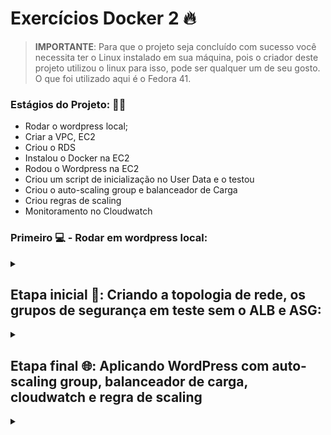 # Exercícios Docker 2 🔥

> **IMPORTANTE**: Para que o projeto seja concluído com sucesso você necessita ter o Linux instalado em sua máquina, pois o criador deste projeto utilizou o linux para isso, pode ser qualquer um de seu gosto. O que foi utilizado aqui é o Fedora 41.

### Estágios do Projeto: 👨‍💻

- Rodar o wordpress local;
- Criar a VPC, EC2
- Criou o RDS
- Instalou o Docker na EC2
- Rodou o Wordpress na EC2
- Criou um script de inicialização no User Data e o testou
- Criou o auto-scaling group e balanceador de Carga
- Criou regras de scaling
- Monitoramento no Cloudwatch

### Primeiro 💻 - Rodar em wordpress local:
<div>
    <details align=¨left¨>
    <summary></summary>

-  Para rodar o wordpress local, como avisado anteriormente você necessitará estar logado em uma maquina linux e faça os seguintes comandos: 

```
sudo dnf update && sudo dnf upgrade -y
```
- Estes comandos buscarão atualizações na máquina e as instalarão.

## Baixando o Docker e o Dockercompose na máquina.

- Aqui está o passo a passo da instação utilizando a documentação oficial e simples, baixe e depois de instalado retorne ao projeto.

[Docker e Dockercompose instalação oficial](https://docs.fedoraproject.org/en-US/quick-docs/installing-docker/)

## Rodando o wordpress localmente

### 1-  Criar uma abstração dos volumes e redes (Opcional).

```
----------------------------------------------------------------------------------------

|- NETWORK
|-- NAME 'tunel'

----------------------------------------------------------------------------------------

|- VOLUMES
|-- NAME wordp
|-- NAME dbm

----------------------------------------------------------------------------------------
```
- Projeto: foi definido o nome da rede, será 'tunel' e será criado dois volumes, um para armazenar os arquivos do site(wordp), outro os arquivos referentes ao banco de dados(dbm).

### 2- Criar volumes para arquivos do site e do banco de dados.

```
1- docker volume create wordp

2- docker volume create dbm

3- docker volume ls

----------------------------------------------------------------------------------------
```
- 1- Cria um volume para o Wordpress.
- 2- Cria um volume para o Banco de dados mysql.
- 3- Listas os volumes.

### 3- Criar uma rede para permitir uma conexão entre o banco e o site.

```
1- docker network create tunel

2- docker network ls

----------------------------------------------------------------------------------------
```
- 1- Cria uma rede com o nome 'tunel'.
- 2- Lista as redes.

### 4 - Criar pastas para armazenar arquivos referentes ao projeto.

```
1- mkdir projetinho
2- cd projetinho

----------------------------------------------------------------------------------------
```
- 1- Cria uma diretório com o nome 'projetinho'
- 2- Entra no diretório especificado (Por mais leigo que seja, fazer uma estrutura para um projeto é essencial).

### 5 - Checar a documentação  do docker-hub.

```
https://hub.docker.com/_/wordpress
```

### 6- Criar uma abstração do banco de dados (Opcional).

```
|- DB NAME 'projetinho'
|-- DB USER 'toguro'
|-- DB PASSWORD '0311'
```

### 7- Criar um compose seguindo a documentação acima.

nano `docker-compose.yml`: 
```
services:
  web:
    image: wordpress
    restart: always
    ports:
      - "80:80"
    environment:
      WORDPRESS_DB_HOST: db
      WORDPRESS_DB_USER: toguro
      WORDPRESS_DB_PASSWORD: 0311
      WORDPRESS_DB_NAME: projetinho
    volumes:
      - wordp:/var/www/html
    networks:
      - tunel

  db:
    image: mysql:8.0
    restart: always
    environment:
      MYSQL_DATABASE: projetinho
      MYSQL_USER: toguro
      MYSQL_PASSWORD: 0311
      MYSQL_RANDOM_ROOT_PASSWORD: '1'
    volumes:
      - dbm:/var/lib/mysql
    networks:
      - tunel

networks:
  tunel:
    driver: bridge

volumes:
  wordp:
  dbm:

```

### 8- Executar o compose, e após o teste apagar ele.

```
1- docker compose up -d

2- docker compose down

----------------------------------------------------------------------------------------
```
- 1- Executa o arquivo 'docker-compose.yml'
- 2- Exclui os containers gerados(Caso não tenha criado os volumes e a rede antes de executar, o mesmo irá criar as redes serão excluidas más os volumes permanecerão)

### 9 - Resultado

- Entre no localhost:8080 da sua máquina e verá a página no ar.

</div>

## Etapa inicial 🤖: Criando a topologia de rede, os grupos de segurança em teste sem o ALB e ASG:
<div>
    <details align=¨left¨>
    <summary></summary>

```
- EM VPC
- Vamos criar um VPC padrão e dar o nome de projetinho

- Em EC2 > Security groups
- Vamos criar um com nome de toguro usando a VPC que criamos

- Criando o banco de dados RDS


Especificações: 

- RDS com MySQL, sem Multi-AZ e instâncias db.t3.micro

--------------------------------------------------------------------------------------

|- NAME DB 'db-wordpress'
|-- NAME USER 'toguro'
|-- PASSWORD '40028922'
|--- DATABASE NAME 'db_projetinho'

--------------------------------------------------------------------------------------

O que foi escrito acima em:

- Escrevendo RDS No buscador e clicando em Aurora and RDS
- Crie um banco de dados
- Marque a opção MYSQL
- Em modelos marque o nivel gratuito
- Marque o unico disponivel, single-AZ
- Em configurações nomeie o banco de dados como db-wordpress
- coloque a senha sem assentos, que seja facil de lembrar
- Após a criação do banco de dados RDS > escolha o seu banco > security > altere a regra de entrada pro grupo de segurança que vai estar sua ec2.
```

## Criando uma EC2 instancia

```
- Em inicio rápido marque o ubuntu
- Configurações de rede: marque o VPC que criamos em publico
- Atribuia um IP public automaticamente, habilite
- selecione um grupo de segurança existente
- no final em Dados se usuário Copie e cole o que está à baixo para lá:
--------------------------------------------------------------------------------------
#!/bin/bash

 sudo apt update -y
 sudo apt upgrade -y
 
 sudo apt install -y ca-certificates curl gnupg wget
 
 sudo install -m 0755 -d /etc/apt/keyrings
 curl -fsSL https://download.docker.com/linux/ubuntu/gpg | sudo gpg --dearmor -o /etc/apt/keyrings/docker.gpg
 sudo chmod a+r /etc/apt/keyrings/docker.gpg
 
 echo "deb [arch=$(dpkg --print-architecture) signed-by=/etc/apt/keyrings/docker.gpg] https://download.docker.com/linux/ubuntu \
   $(. /etc/os-release && echo "$VERSION_CODENAME") stable" | \
   sudo tee /etc/apt/sources.list.d/docker.list > /dev/null
 
 sudo apt update -y
 sudo apt install -y docker-ce docker-ce-cli containerd.io docker-buildx-plugin docker-compose-plugin
 
 sudo apt install -y mysql-client
 
 sudo usermod -aG docker $USER
 
 newgrp docker
 
 sudo systemctl enable docker
 sudo systemctl start docker
-----------------------------------------------------------------------------------

```

## Entre na EC2 via SSH

## Depois de entrar, baixar o mysql-client para testar a conectividade com o banco de dados como está abaixo:

```
sudo apt install -y mysql-client

-------------------------------------------------------------------------------------

mysql -h [ENDEREÇO_DO_BANCO] -u [USUÁRIO] -p -e "SHOW DATABASES;"
```

## Depois, escreva: nano docker-compose.yml

```
Abrirá o nano para editar, marque: 
------------------------------------------------------------------------
services:
  web:
    image: wordpress
    restart: always
    ports:
      - "80:80"
    environment:
      WORDPRESS_DB_HOST: db-wordpress.c98i000mqf2o.us-east-1.rds.amazonaws.com
      WORDPRESS_DB_USER: toguro
      WORDPRESS_DB_PASSWORD: 40028922
      WORDPRESS_DB_NAME: db_projetinho
    networks:
      - tunel

networks:
  tunel:
    driver: bridge
--------------------------------------------------------------------------
```
## Dado isto, copie o endereço IPv4 público da instância e entre em uma nova guia.

## Feito!

</details>
</div>


## Etapa final 🌐: Aplicando WordPress com auto-scaling group, balanceador de carga, cloudwatch e regra de scaling 
<div>
    <details align=¨left¨>
    <summary></summary>
        
```
- 1: Entre na AWS, na barra de pesquisa, pesquise por VPC 
- 2: Vá em Criar VPC e mude apenas o nome do projeto. 
- 3: Volte e vá para ¨Suas VPCs" e marque a VPC que você criou 
- 4: Vá em mapas de recursos, passe o mouse em uma subnet pública, e clique na flecha que aparecerá a direita.
- 5: Vá em ações no começo da página 
- 6: Clique em editar configurações de sub-rede 
- 7: Marque a opção de habilidar o enredeço IPv4 púlbico de atribuição automática.
- 8: Salve e faça o mesmo com outra subnet pública que está em VPCs.
```
        
### Criação de security groups 
```
- Vá na barra de pesquisa novamente, digite EC2 e clique.
- No catálogo à esquerda procure por Security Groups e clique.
- Vá em criar um security group.
- Será necessário criar 4 grupos de segurança, um para cada item, como RDS (banco de dados), WebServer, EFS e ALB (Recomendo usar um sg-alb, sg-rds, sg-webserver, sg-efs para que você consiga se localizar, cada um tem uma regra de entrada e saída diferente)
- Em VPC marque a VPC que foi criada.
- Em descrição, escreva como se estivesse explicando o que está fazendo para você no futuro.
``` 
### Definição de Regras de entrada e Saída do WebServer, ALB, EFS e RDS. 

```
- Web Server
- Regra de entrada e saída não marque nada

- RDS (Mysql)
- Regra de entrada: marque MYSQL/AURORA e Origem Marque o Security group do WebServer e descreva isso em description
- Regras de saída: Marque todo o tráfego, e origem marque 0.0.0.0/0

- EFS
- Regras de entrada: Marque NDS e em Origem marque o Secuirity Group do Web Server e intere isso em descrição
- Regras de saída: Marque todo o tráfego, e origem marque 0.0.0.0/0

- ALB
- Regras de entrada: Marque HTTP, e origem marque 0.0.0.0/0
- Regras de saída: Marque HTTP, e origem Marque o Security group do WebServer e intere isso em descrição

- Volte em security group em Web Server e edite o grupo de segurança para adicionar mais regras de entrada e saida

- Editando Web Server:
- Regras de entrada: Marque HTTP e em Origem marque o Secuirity Group do ALB e intere isso em descrição
- Regras de entrada: Marque SSH e em Origem marque o IP da sua máquina e intere isso em descrição

- Regras de saída: marque MYSQL/AURORA, e origem marque o security group do RDS e intere isso em descrição
- Regras de saída: HTTP, e origem marque o security group do ALB e intere isso em descrição
- Regras de saída: marque todo o tráfego, e origem marque 0.0.0.0/0
```
## Criando O EFS 
```
- Na barra de busca digite EFS e entre
- Crie um novo EFS
- Vá em personalizar onde está na caixa à baixo.
- O nome é opcional, mas recomendo deixar um como EFS-projeto
- Marque como regional
- Habilite backups automáticos
- Em gerenciamento de ciclo de vida, marque ¨Nenhum" em Transição para infrequent Acess e Transição para Archive
- Em Configuração de performance, marque intermitente
- Aperte para ir na próxima aba e selecione o grupo de segurança do EFS que foi criado antes.
- Após isso avance até terminar.
```

## Criação do RDS - Banco de dados 
```
- Pesquise na barra de busca por Aurora and RDS e clique

- Vá em criar banco de dados, está um pouco abaixo
- Em opções de mecanismo: marque o MYSQL
- Abaixo em versão de mecanismo: marque a última versào.

- Em MODELOS: Marque a opçào ¨Nível gratuíto¨
- Em DISPONIBILIDADE E DURABILIDADE: Marque a opção Implementação de instância de banco de dados Single-AZ
- Em CONFIGURAÇÕES: mude o Identificador, coloque db-wordpress, será o banco de dados do wordpress
- Em CONFIGURAÇÕES DE CREDENCIAIS: o usuário será o usuário que a gente vai logar, deixo como toguro
- Marque AUTOGERENCIADA
- Em senhas, escolha uma forte, porém fácil e sem assentos.

- Em CONFIGURAÇÕES INSTÂNCIA, marque o tipo para db.t3.micro
- Em CONFIGURAÇÃO ADICIONAL DE ARMAZENAMENTO > Limite máximo de armazenamento > Marque 25 em vez de 1000
- Em CONECTIVIDADE verifique se a VPC está correta
- Em GRUPO DE SEGURANÇA DE VPC (FIREWALL) Marque o grupo de segurança do RDS que foi criado
- Antes de finalizar a criação RDS, defina um nome pro banco de dados em CONFIGURAÇÃO ADICIONAL à baixo do site e guarde essa informação: exemplo: db_wordpress

- Vá e finalize, criar banco de dados, ele vai demorar para subir
```

## Armazenando o endereço do RDS e o ponto de montagem EFS

```
 - RDS

 - Vá para Aurora and RDS
 - Marque o banco de dados criado e vá para Segurança e conexão
 - Copie o Endpoint e guarde.

 - EFS

 - Vá para EFS
 - Em nome clique no seu EFS
 - Vá em anexar no canto superior direito
 - Copie e guarde o código do assistente de montagem do EFS 
```

## Alterando o userdata e o docker-compose.yml para que tenha nossas informações

`userdata`
```
#!/bin/bash

sudo yum update -y
sudo yum install -y docker wget amazon-efs-utils

sudo service docker start
sudo systemctl enable docker.service
sudo usermod -aG docker ec2-user

sudo curl -L "https://github.com/docker/compose/releases/latest/download/docker-compose-$(uname -s)-$(uname -m)" -o /usr/local/bin/docker-compose
sudo chmod +x /usr/local/bin/docker-compose

sudo mkdir -p /wordpress <<<<<< trocar o nome da pasta pra um de sua vontade
sudo mount -t efs -o tls fs-0a69c979ffa96bd6a:/ /wordpress  <<<<<<< fazer o mesmo aqui

if mountpoint -q /wordpress; then
    echo "EFS montado com sucesso em /wordpress"
else
    echo "Falha ao montar EFS"
    exit 1
fi

wget -O /home/ec2-user/docker-compose.yml https://raw.githubusercontent.com/Daijinpala/AVA4_24032025/main/POTATO%20SCRIPT/docker-compose.yml

sudo chown ec2-user:ec2-user /home/ec2-user/docker-compose.yml

cd /home/ec2-user
sudo docker-compose up -d
```

`docker-compose.yml`
```
services:
  web:
    image: wordpress
    restart: always
    ports:
      - "80:80"
    environment:
      WORDPRESS_DB_HOST: seu_endpoint_do_banco_de_dados
      WORDPRESS_DB_USER: o_usuario_do_seu_rds
      WORDPRESS_DB_PASSWORD: sua_senha
      WORDPRESS_DB_NAME: o_nome_da_sua_database
    volumes:
      - /home/ec2-user/pastadesuapreferencia:/var/www/html
    networks:
      - tunel

networks:
  tunel:
    driver: bridge
```

## Criando um modelo de execução Launch Template
```
- Na barra de busca procure por modelos de execução
- Criar modelo de execução
- Coloque o nome como TemplateWebServer e em sua descrição de enfase que é EC2 com docker e docker compose rodando o wordpress
- Marque a opção de orientação sobre o auto scaling

- Mais à baixo em Início rápido, marque o Amazon Linux
- Em instância marque o t2.micro
- Em configurações de rede não marque uma sub-rede específica mas marque o grupo de segurança do web server

- Em Tags marque as Tags que é utilizado na trilha de AWS
- Em deetalhes avançados coloque o arquivo no user-data, não esqueça de trocar o ponto e montagem pelo seu em EFS
- Em dados de usuário coloque o ¨userdata¨ que está em >Alterando o userdata e o docker-compose.yml para que tenha nossas informações< na explicação anterior
```

## Criando o ASG com o ALB 

```
 - Volte para EC2
 - Procure no lado esquerdo o auto scaling group
 - Criar auto scaling group
 - Colocar um nome (ex: ASG-WebServer) e escolher o launch template que criamos anteriormente
 - Em zonas de disponibilidade e sub-nets escolha as sub-nets pulbicas de zonas diferentes
 - Distruibição de disponibilidade deixe mem melhor esforço equilibrado
 - Avance

 - Em balanceamento de carga deixe em anexar um novo balanceador de carga
 - EM anexar um novo balanceador de carga marque application load balancer
 - Deixe o o nome do balanceador de carga como: LoadBalanceWordPress
 - Marque >internet-fancing< em esquema de balanceador de carga
 - Em verificações de integridade, ative a vaixinha de verificações de integridade do Elastic Load balancing
 - Avance

 - Troque a quantidade de máquinas minimas e maximas conforme o pedido do cliente
 - Futuramente você pode trocar a politicá de escalabilidade por uma personalizada do CloudWhatch
 - O tipo de métrica marque média de utilização da CPU
 - O valor do destino marque como 80
 - Habilite o monitoramento do cloudwatch
 - Avance

 - Crie uma tag personalizada para saber quais são as instancias criadas pelo ASG (Exemplo: Name - ASGWordpress)
 - Entre no seu loadbalancer, se você criou ele pelo ASG ele vai vir como padrão o grupo de segurança do seu webserver troque pelo o do ALB criado anteriormente, marque o seu load balance, vá em segurança > editar > edite o grupo de segurança sg_webserver para sg_alb
 - Após terminar os testes reduza o numero de maquinas minimas e maximas para 0 no ASG (Auto Scaling Group), ele mesmo vai encerrar as instancias, pode demorar
```

## Testing

```
- EM EC2 - Verifique a criação das ec2 e suas zonas de disponibilidade
- Cole o ¨user-data¨ de antes e execute ele já na máquina pelo ssh da instancia(Ele não está executando pelo userdata más executa com a gente fazendo pelo ssh)
- Entre usando o DNS do seu load balance pelo navegador
- Acesse as métricas pelo CloudWatch
- Feito!


</div>
